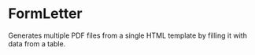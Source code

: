 # FormLetter
Generates multiple PDF files from a single HTML template by filling it with data from a table.
